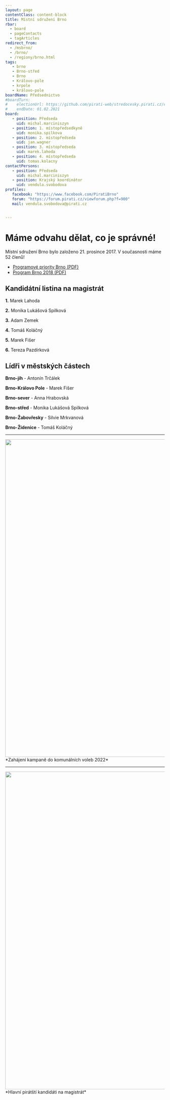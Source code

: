 ```yaml
---
layout: page
contentClass: content-block
title: Místní sdružení Brno
rbar:
  - board
  - pageContacts
  - tagArticles
redirect_from:
  - /msbrno/
  - /brno/
  - /regiony/brno.html
tags:
   - brno
   - Brno-střed
   - Brno
   - Královo-pole
   - krpole
   - královo-pole
boardName: Předsednictvo
#boardTurn:
#    electionUrl: https://github.com/pirati-web/stredocesky.pirati.cz/edit/master/kladno/index.md
#    endDate: 01.02.2021
board:
   - position: Předseda
     uid: michal.marciniszyn
   - position: 1. místopředsedkyně
     uid: monika.spilkova
   - position: 2. místopředseda
     uid: jan.wagner
   - position: 3. místopředseda
     uid: marek.lahoda
   - position: 4. místopředseda
     uid: tomas.kolacny
contactPersons:
   - position: Předseda
     uid: michal.marciniszyn
   - position: Krajský koordinátor
     uid: vendula.svobodova
profiles:
   facebook: "https://www.facebook.com/PiratiBrno"
   forum: "https://forum.pirati.cz/viewforum.php?f=900"
   mail: vendula.svobodova@pirati.cz


---
```


# Máme odvahu dělat, co je správné!

Místní sdružení Brno bylo založeno 21. prosince 2017. V současnosti máme 52 členů! 

* [Programové priority Brno (PDF)](https://a.pirati.cz/jihomoravsky/pdf/brno-priority.pdf)
* [Program Brno 2018 (PDF)](https://a.pirati.cz/jihomoravsky/pdf/brno-program.pdf)

## Kandidátní listina na magistrát 

**1.** Marek Lahoda

**2.** Monika Lukášová Spilková

**3.** Adam Zemek

**4.** Tomáš Koláčný

**5.** Marek Fišer

**6.** Tereza Pazdírková

## Lídři v městských částech 

**Brno-jih** - Antonín Trčálek

**Brno-Královo Pole** - Marek Fišer

**Brno-sever** - Anna Hrabovská

**Brno-střed** - Monika Lukášová Spilková

**Brno-Žabovřesky** - Silvie Mrkvanová

**Brno-Židenice** - Tomáš Koláčný

<hr>

<img src="https://a.pirati.cz/crop/1200x675/jihomoravsky/img/posts/zahajeni1.jpg" width="1000">
*Zahájení kampaně do komunálních voleb 2022* 

<hr>

<img src="https://a.pirati.cz/crop/1200x675/jihomoravsky/img/posts/top61.JPG" width="1000">
*Hlavní pirátští kandidáti na magistrát* 
